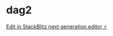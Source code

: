 # dag2

[Edit in StackBlitz next generation editor ⚡️](https://stackblitz.com/~/github.com/sonja-ops/dag2)